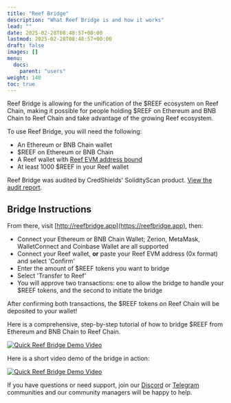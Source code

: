 ```yaml
---
title: "Reef Bridge"
description: "What Reef Bridge is and how it works"
lead: ""
date: 2025-02-28T08:48:57+00:00
lastmod: 2025-02-28T08:48:57+00:00
draft: false
images: []
menu:
  docs:
    parent: "users"
weight: 140
toc: true
---
```


Reef Bridge is allowing for the unification of the $REEF ecosystem on Reef Chain, making it possible for people holding $REEF on Ethereum and BNB Chain to Reef Chain and take advantage of the growing Reef ecosystem.

To use Reef Bridge, you will need the following:

- An Ethereum or BNB Chain wallet
- $REEF on Ethereum or BNB Chain
- A Reef wallet with [Reef EVM address bound](https://blog.reef.io/claim-evm-address)
- At least 1000 $REEF in your Reef wallet

Reef Bridge was audited by CredShields' SolidityScan product. [View the audit report](../users/reefbridge_audit_7eed170350f023b6.pdf).

## Bridge Instructions

From there, visit [http://reefbridge.app](https://reefbridge.app), then:

- Connect your Ethereum or BNB Chain Wallet; Zerion, MetaMask, WalletConnect and Coinbase Wallet are all supported
- Connect your Reef wallet, **or** paste your Reef EVM address (0x format) and select 'Confirm'
- Enter the amount of $REEF tokens you want to bridge
- Select 'Transfer to Reef'
- You will approve two transactions: one to allow the bridge to handle your $REEF tokens, and the second to initiate the bridge

After confirming both transactions, the $REEF tokens on Reef Chain will be deposited to your wallet!

Here is a comprehensive, step-by-step tutorial of how to bridge $REEF from Ethereum and BNB Chain to Reef Chain.

[![Quick Reef Bridge Demo Video](https://img.youtube.com/vi/z0aQXtpDQCc/0.jpg)](https://www.youtube.com/watch?v=z0aQXtpDQCc)

Here is a short video demo of the bridge in action:

[![Quick Reef Bridge Demo Video](https://img.youtube.com/vi/GngYtAwaP9k/0.jpg)](https://www.youtube.com/watch?v=GngYtAwaP9k)

If you have questions or need support, join our [Discord](https://discord.gg/reefchain) or [Telegram](https://t.me/reefchain) communities and our community managers will be happy to help.